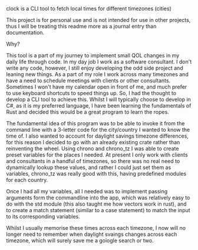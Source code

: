 clock is a CLI tool to fetch local times for different timezones (cities)

This project is for personal use and is not intended for use in other projects, thus I will be treating this readme more as a journal entry than documentation.

Why?

This tool is a part of my journey to implement small QOL changes in my daily life through code. In my day job I work as a software consultant. I don't write any code, however, I still enjoy developing the odd side project and leaning new things. As a part of my role I work across many timezones and have a need to schedule meetings with clients or other consultants. Sometimes I won't have my calendar open in front of me, and much prefer to use keyboard shortcuts to speed things up. So, I had the thought to develop a CLI tool to achieve this. Whilst I will typically choose to develop in C#, as it is my preferred language, I have been learning the fundamentals of Rust and decided this would be a great program to learn the ropes.

The fundamental idea of this program was to be able to invoke it from the command line with a 3-letter code for the city/country I wanted to know the time of. I also wanted to account for daylight savings timezone differences, for this reason I decided to go with an already existing crate rather than reinventing the wheel. Using chrono and chrono_tz I was able to create preset variables for the places I needed. At present I only work with clients and consultants in a handful of timezones, so there was no real need to dynamically lookup these values, and rather I could just set them as variables, chrono_tz was really good with this, having predefined modules for each country. 

Once I had all my variables, all I needed was to implement passing arguments form the commandline into the app, which was relatively easy to do with the std module (this also taught me how vectors work in rust), and to create a match statement (similar to a case statement) to match the input to its corresponding variables.

Whilst I usually memorise these times across each timezone, I now will no longer need to remember when daylight svaings changes across each timezone, which will surely save me a goiogle search or two.
